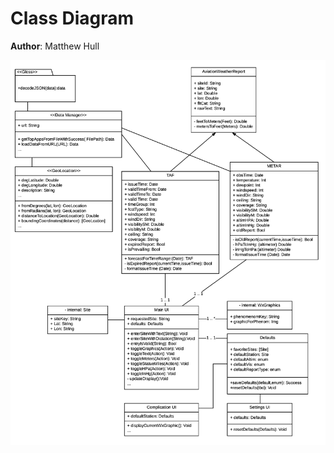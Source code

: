 <!-- *This is the template for your use case model. The parts in italics are concise explanations of what should go in the corresponding sections and should not appear in the final document.* -->

# Class Diagram

**Author**: Matthew Hull

<!-- *This section should contain a use case diagram with all the actors and use cases for the system, suitably connected.* -->

![Alt text](assets/classdiagram.png "Class Diagram")